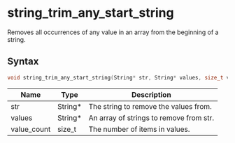 # string_trim_any_start_string

Removes all occurrences of any value in an array from the beginning of a string.

## Syntax

```c
void string_trim_any_start_string(String* str, String* values, size_t value_count);
```

| Name | Type | Description |
| --- | --- | --- |
| str | String* | The string to remove the values from. |
| values | String* | An array of strings to remove from str. |
| value_count | size_t | The number of items in values. |

